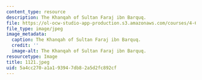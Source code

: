```yaml
---
content_type: resource
description: The Khanqah of Sultan Faraj ibn Barquq.
file: https://ol-ocw-studio-app-production.s3.amazonaws.com/courses/4-615-the-architecture-of-cairo-spring-2002/5a4cc270a1a193947db82a5d2fc892cf_1121.jpeg
file_type: image/jpeg
image_metadata:
  caption: The Khanqah of Sultan Faraj ibn Barquq.
  credit: ''
  image-alt: The Khanqah of Sultan Faraj ibn Barquq.
resourcetype: Image
title: 1121.jpeg
uid: 5a4cc270-a1a1-9394-7db8-2a5d2fc892cf
---
```

